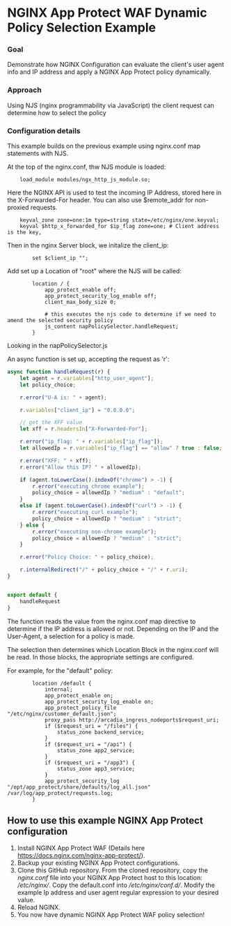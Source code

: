 # NGINX App Protect WAF Dynamic Policy Selection Example 

### Goal 
Demonstrate how NGINX Configuration can evaluate the client's user agent info and IP address and apply a NGINX App Protect policy dynamically.

### Approach 
Using NJS (nginx programmability via JavaScript) the client request can determine how to select the policy

### Configuration details 
This example builds on the previous example using nginx.conf map statements with NJS.

At the top of the nginx.conf, thw NJS module is loaded:

```nginx
    load_module modules/ngx_http_js_module.so;
```
Here the NGINX API is used to test the incoming IP Address, stored here in the X-Forwarded-For header.  You can also use $remote_addr for non-proxied requests.

```nginx
    keyval_zone zone=one:1m type=string state=/etc/nginx/one.keyval;
    keyval $http_x_forwarded_for $ip_flag zone=one; # Client address is the key,

```

Then in the nginx Server block, we initalize the client_ip:

```nginx
        set $client_ip "";

```

Add set up a Location of "root" where the NJS will be called:
```nginx
        location / {
            app_protect_enable off;
            app_protect_security_log_enable off;
            client_max_body_size 0;

            # this executes the njs code to determine if we need to amend the selected security policy
            js_content napPolicySelector.handleRequest;
        }

```

Looking in the napPolicySelector.js 

An async function is set up, accepting the request as 'r':
```javascript
async function handleRequest(r) {
    let agent = r.variables["http_user_agent"];
    let policy_choice;

    r.error("U-A is: " + agent);

    r.variables["client_ip"] = "0.0.0.0";

    // get the XFF value
    let xff = r.headersIn["X-Forwarded-For"];

    r.error("ip_flag: " + r.variables["ip_flag"]);
    let allowedIp = r.variables["ip_flag"] == "allow" ? true : false;

    r.error("XFF: " + xff);
    r.error("Allow this IP? " + allowedIp);

    if (agent.toLowerCase().indexOf("chrome") > -1) {
        r.error("executing chrome example");
        policy_choice = allowedIp ? "medium" : "default";
    }
    else if (agent.toLowerCase().indexOf("curl") > -1) {
        r.error("executing curl example");
        policy_choice = allowedIp ? "medium" : "strict";
    } else {
        r.error("executing non-chrome example");
        policy_choice = allowedIp ? "medium" : "strict";
    }

    r.error("Policy Choice: " + policy_choice);

    r.internalRedirect("/" + policy_choice + "/" + r.uri);
}


export default {
    handleRequest
}

```

The function reads the value from the nginx.conf map directive to determine if the IP address is allowed or not.  Depending on the IP and the User-Agent, a selection for a policy is made.

The selection then determines which Location Block in the nginx.conf will be read.  In those blocks, the appropriate settings are configured.

For example, for the "default" policy:
```nginx
        location /default {
            internal;
            app_protect_enable on;
            app_protect_security_log_enable on;
            app_protect_policy_file "/etc/nginx/customer_default.json";
            proxy_pass http://arcadia_ingress_nodeports$request_uri;
            if ($request_uri = "/files") {
                status_zone backend_service;
            }
            if ($request_uri = "/api") {
                status_zone app2_service;
            }
            if ($request_uri = "/app3") {
                status_zone app3_service;
            }
            app_protect_security_log "/opt/app_protect/share/defaults/log_all.json" /var/log/app_protect/requests.log;
        }

```

## How to use this example NGINX App Protect configuration 
1. Install NGINX App Protect WAF (Details here https://docs.nginx.com/nginx-app-protect/). 
2. Backup your existing NGINX App Protect configurations.
3. Clone this GitHub repository. From the cloned repository, copy the *nginx.conf* file into your NGINX App Protect host to this location: */etc/nginx/*. Copy the default.conf into */etc/nginx/conf.d/*. Modify the example Ip address and user agent regular expression to your desired value.
4. Reload NGINX.
5. You now have dynamic NGINX App Protect WAF policy selection!
